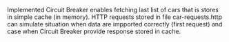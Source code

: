 Implemented Circuit Breaker enables fetching last list of cars that is stores in simple cache (in memory). 
HTTP requests stored in  file car-requests.http can simulate situation when data are impported correctly (first request) and case when Circuit Breaker provide response stored in cache.
